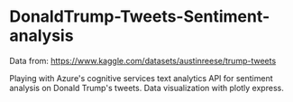 # DonaldTrump-Tweets-Sentiment-analysis

Data from: https://www.kaggle.com/datasets/austinreese/trump-tweets


Playing with Azure's cognitive services text analytics API for sentiment analysis on Donald Trump's tweets. Data visualization with plotly express.
